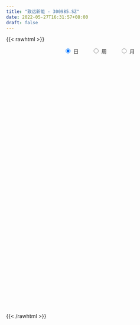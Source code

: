 ```yaml
---
title: "致远新能 - 300985.SZ"
date: 2022-05-27T16:31:57+08:00
draft: false
---
```

{{< rawhtml >}}
    <div style="text-align: center">
        <label style="padding: 1rem;"><input style="margin-right: .5rem" type="radio" name="period" value="D" checked onclick="period_change(this)">日</label>
        <label style="padding: 1rem;"><input style="margin-right: .5rem" type="radio" name="period" value="W" onclick="period_change(this)">周</label>
        <label style="padding: 1rem;"><input style="margin-right: .5rem" type="radio" name="period" value="M" onclick="period_change(this)">月</label>
    </div>
    <div id="chart" style="height: 700px;"></div> 
    <script type="text/javascript">
        const D_v = [49573.93,37427.35,35304.05,27303.59,60977.79,39312.67,76608.32,66754.41,56909.59,31554.8,27654.4,29298.17,49801.83,35606.01,25122.92,23162.7,14271.48,26543.17,24446.93,26830.73,19623.55,22684.77,38633.3,25532.78,19454.09,21562.39,15499.0,13764.61,13544.44,14035.5,20506.1,16725.08,14003.22,12022.53,17409.23,94103.79,60562.05,27214.42,24212.71,21953.44,24827.3,18102.96,17727.86,33986.26,34895.17,20451.46,15962.61,16534.17,44463.49,31107.08,18803.25,16061.03,20349.06,17038.97,48272.11,26270.08,31339.43,59808.03,59644.07,85965.38,107978.3,171736.64,210696.78,198006.1,194143.08,186070.57,136725.78,102868.37,97112.19,125709.58,99820.76,119138.65,107396.41,93155.62,66944.88,54301.24,54190.74,46311.61,40028.81,44888.97,140766.49,128795.91,87162.93,66606.47,57545.04,47344.47,47920.24,54205.11,38852.5,34631.54,32675.28,44053.34,91656.39,51783.84,36643.7,29192.73,27655.86,26558.32,33990.0,44139.28,25040.11,37119.03,45554.49,71454.52,48218.95,43478.22,53801.49,72154.42,53013.54,67345.84,47015.4,55815.37,39353.73,26176.09,38511.47,36799.33,50578.46,37034.03,35447.39,37774.59,34608.99,49222.85,44157.38,31206.67,114438.82,159187.4,181275.74,104432.59,89374.28,95605.33,88713.33,68656.7,110722.53,147642.15,223342.48,138589.62,146531.97,109908.65,149197.63,123857.32,119461.4,99275.7,86410.31,88057.56,136290.79,157399.4,159045.56,97930.0,126321.08,135267.2,107274.07,118045.86,97439.73,84613.22,75860.04,96357.7,65947.62,105600.85,79591.34,58765.45,43290.94,57485.64,51937.16,38377.28,32227.53,32905.12,51476.52,27216.13,40354.72,25256.43,18931.83,49000.53,73327.22,53080.06,28987.9,29977.7,26285.82,29995.56,34936.35,30384.94,17367.73,19256.96,39598.97,43957.47,30556.04,23876.58,66695.23,54747.86,107473.69,78365.67,41676.16,72209.16,50597.22,77654.32,60315.68,35096.69,34279.76,33441.22,33806.41,32183.49,33906.61,28070.9,37415.96,59636.18,45949.93,32413.71,72066.27,164938.6,123907.77,84069.61,45425.79,36570.31,35782.02,32306.47,28230.95,64717.34,50403.73,34969.79,32353.23,37076.91,29660.15,30941.54,32926.51,20120.57,31673.48,22323.11,25838.92,18372.19,28518.61,26141.82,30290.86,27541.35,30280.52,21257.48,24190.0,17676.75,17117.0,31350.28,18110.98,12982.34,11484.04,28632.41,26010.42,30252.09,21055.48,17597.85,41047.55,21350.83,17866.15,15134.14]
const D_histogram = [0.0,-0.0338233618,-0.0487057865,-0.0514634037,0.0072472655,0.0203424045,0.1240909874,0.1525789179,0.0695124763,0.0036849256,-0.0210918133,-0.0238972015,0.0025863961,-0.0375675858,-0.0936856138,-0.1598451515,-0.1780500469,-0.2235500095,-0.2717761129,-0.3625975719,-0.3858229776,-0.426486738,-0.3422360693,-0.2841598993,-0.2053192375,-0.1681829192,-0.1472623202,-0.1059958164,-0.0602803324,-0.0567932388,-0.0115425378,-0.0171276921,-0.031907773,-0.0241619396,0.0235169631,0.2653416489,0.3232866332,0.3247462859,0.3225323558,0.2727244719,0.263998114,0.1915318765,0.1552291139,0.0065723686,-0.1734571687,-0.2739730451,-0.3193958275,-0.3112238051,-0.198979216,-0.2049857733,-0.2479517122,-0.2193681619,-0.1380027176,-0.0651578012,0.0822776099,0.1498477081,0.22155018,0.3560348645,0.3841626848,0.4855913822,0.6610013668,1.1560681558,1.9065036444,2.873508643,2.7747631951,2.2761887087,1.6277294106,1.0036769758,0.6040380256,0.2637982005,0.0412027678,-0.19818879,-0.3610783303,-0.6504508505,-0.8945967054,-1.1229994622,-1.1572469715,-1.1866223834,-1.1129731032,-1.029042729,-0.7326771526,-0.394246734,-0.351341834,-0.4574625489,-0.4755235602,-0.5123028728,-0.5596333098,-0.7125667686,-0.6986872239,-0.71404293,-0.6891307611,-0.634885677,-0.3370991675,-0.3941801192,-0.344324341,-0.2879836804,-0.3160293648,-0.3820127467,-0.3244935332,-0.1816301252,-0.1187087679,-0.0055368041,0.1370402843,0.343230127,0.388161647,0.2713435936,0.3062619252,0.4101446383,0.3530376256,-0.0165748023,-0.3086517966,-0.3421107467,-0.3258109987,-0.3007715158,-0.1911091484,-0.1460389909,-0.0503099897,0.0588656781,0.1316833453,0.196740466,0.2524364366,0.362587655,0.3490217851,0.3458964712,0.3659213307,0.7916893347,1.0947337177,1.1531427724,1.1067740121,0.9257176356,0.7997256113,0.7130288298,0.6711119662,1.1212462782,1.4241435254,1.3348334267,1.2942578664,1.216396786,1.2875063952,0.9686078271,0.3910512773,0.0611113756,-0.1251884472,-0.2688418745,0.2241784977,0.2570772693,0.3636690571,0.3338968547,0.2647645758,0.3220397199,0.2059192476,0.2286046034,-0.056536286,-0.2068337352,-0.4104061222,-0.8335979664,-1.1578458569,-1.266423925,-1.445673399,-1.6309997399,-1.6241839333,-1.7437578453,-1.6572536145,-1.6095433539,-1.5313741403,-1.392601635,-1.3686399804,-1.3030953333,-1.3012979422,-1.2740430867,-1.1687301477,-1.1641294468,-0.9732667565,-0.919781908,-0.8484492556,-0.6388238527,-0.4375678037,-0.2740847316,-0.1971055788,-0.2072876631,-0.1664335412,-0.0774842731,0.0849870834,0.247815696,0.3002975771,0.3484655392,0.4531516634,0.5688726868,0.7556230915,0.9109255133,0.9099405812,0.961499673,0.9945111816,1.0655070518,0.8746391897,0.660393083,0.4335617915,0.2722863565,0.187375387,0.0522440298,-0.1878100156,-0.4136069354,-0.4498479678,-0.2852200299,-0.0881869767,0.0666986883,0.278155064,0.6882103996,0.68275629,0.517068769,0.2731352221,0.0414630523,-0.0390094012,-0.1652714892,-0.2723947738,-0.1532402207,-0.1604467141,-0.2186688012,-0.3748772392,-0.3256351363,-0.3689925422,-0.4308995824,-0.5467926919,-0.5360392711,-0.4146157503,-0.3951725092,-0.4716759323,-0.4787869407,-0.6681309878,-0.8172950729,-0.8154447793,-0.8473680649,-0.6837041839,-0.4874342499,-0.2862870729,-0.1155874314,0.0464886737,0.2028537553,0.3323019546,0.420743309,0.4581036907,0.5274534513,0.5756398644,0.6399086754,0.6494414593,0.6711882535,0.5715618017,0.5248634501,0.4819586624,0.4176933768]
const D_fast = [0.0,-0.0422792023,-0.0693380736,-0.0849615417,-0.0244390561,-0.006258316,0.1285130138,0.1951456738,0.1294573513,0.0645510319,0.0345013398,0.0257216511,0.0528518478,0.0033059694,-0.076233462,-0.1823542876,-0.2450716948,-0.3464591597,-0.4626292913,-0.6441001433,-0.7637812934,-0.9110667382,-0.9123750869,-0.9253388918,-0.8978280393,-0.9027374508,-0.9186324318,-0.9038648821,-0.8732194813,-0.8839306973,-0.8415656308,-0.8514327082,-0.8741897323,-0.8724843838,-0.8189262403,-0.5107661423,-0.3719994997,-0.2893532755,-0.2109341167,-0.1925608826,-0.135287712,-0.1598709804,-0.1573664645,-0.3043801176,-0.5277739471,-0.6967830847,-0.8220548241,-0.891688753,-0.8291889678,-0.8864419685,-0.9913958354,-1.0176543257,-0.9707895607,-0.9142340946,-0.7462292811,-0.6411972559,-0.5141072389,-0.2906138383,-0.1664453467,0.0563811962,0.3970415224,1.1811253504,2.4081867501,4.0935689094,4.6885142604,4.7589869511,4.5174600057,4.1443268148,3.895697371,3.6214070961,3.4091123553,3.1201735999,2.8670144771,2.4150292443,1.9472342131,1.4380815907,1.1145223385,0.7884913308,0.5838973352,0.4105670272,0.5237633154,0.7636320505,0.718701492,0.4982151399,0.3612732385,0.1964182077,0.0091794433,-0.3218957077,-0.4826879689,-0.6765544075,-0.8239249289,-0.9284012641,-0.7148895465,-0.8705155279,-0.906740835,-0.9223960945,-1.0294491201,-1.1909356887,-1.2145398585,-1.1170839818,-1.0838398164,-0.9720520537,-0.7952148942,-0.5032175197,-0.361245588,-0.410227743,-0.29874393,-0.0923250574,-0.0611726637,-0.4349287921,-0.8041687356,-0.9231553723,-0.9883083741,-1.0384617701,-0.9765766898,-0.96801628,-0.8848647762,-0.7609726889,-0.6552341854,-0.5409919482,-0.4221868685,-0.2213887362,-0.1476991599,-0.064350356,0.0471548362,0.6708451739,1.2475729863,1.5942677341,1.8245924768,1.8749655092,1.9489048877,2.0404653137,2.1663264416,2.8967723231,3.5557054517,3.8001037097,4.083092616,4.3093307321,4.7023169401,4.6255703288,4.1457765983,3.8311145405,3.6135176058,3.40265371,3.9517187065,4.0488867955,4.2463958476,4.3000978588,4.2971567239,4.434941798,4.3703011376,4.4501376442,4.1508626834,3.9488568003,3.6426828828,3.011091547,2.3973821922,1.9721981429,1.4315303191,0.8384540433,0.4392238666,-0.1162895068,-0.4440986797,-0.7987742574,-1.103448579,-1.3128264824,-1.6310248229,-1.8912540091,-2.2147811036,-2.5060370197,-2.6929066176,-2.9793382785,-3.0317922774,-3.2082529058,-3.3490325674,-3.2991131276,-3.2072490295,-3.1122871404,-3.0845843823,-3.1465883823,-3.1473426457,-3.0777644459,-2.8940463185,-2.669263782,-2.5417075066,-2.4064231596,-2.1884491196,-1.9305099245,-1.5548537469,-1.1718199468,-0.9453197337,-0.6533857235,-0.3717464196,-0.0343737864,-0.0065818511,-0.055729687,-0.1741705307,-0.2673743765,-0.3054414993,-0.427511849,-0.7145183983,-1.043717052,-1.1924200764,-1.0990971459,-0.9241108369,-0.7525504998,-0.4715553582,0.1105525774,0.2757875402,0.2393672115,0.0637174701,-0.1575889366,-0.2478137404,-0.4153937007,-0.5906156787,-0.5097711808,-0.5570893527,-0.6699786401,-0.9199063879,-0.9520730691,-1.0876786105,-1.2573105463,-1.5099018288,-1.6331582258,-1.6153886426,-1.6947385287,-1.8891609349,-2.0159686784,-2.3723454726,-2.7258333259,-2.9278442272,-3.171609529,-3.1788716939,-3.1044603223,-2.9748849136,-2.8330821299,-2.6593838564,-2.452305336,-2.2397816481,-2.0461544664,-1.8942681621,-1.6930550386,-1.5009586594,-1.2767126795,-1.1048195309,-0.9152756733,-0.8720116747,-0.7874941638,-0.7099092859,-0.6697512272]
const D_slow = [0.0,-0.0084558405,-0.0206322871,-0.033498138,-0.0316863216,-0.0266007205,0.0044220264,0.0425667558,0.0599448749,0.0608661063,0.055593153,0.0496188526,0.0502654517,0.0408735552,0.0174521518,-0.0225091361,-0.0670216478,-0.1229091502,-0.1908531784,-0.2815025714,-0.3779583158,-0.4845800003,-0.5701390176,-0.6411789924,-0.6925088018,-0.7345545316,-0.7713701116,-0.7978690657,-0.8129391488,-0.8271374585,-0.830023093,-0.834305016,-0.8422819593,-0.8483224442,-0.8424432034,-0.7761077912,-0.6952861329,-0.6140995614,-0.5334664725,-0.4652853545,-0.399285826,-0.3514028569,-0.3125955784,-0.3109524862,-0.3543167784,-0.4228100397,-0.5026589966,-0.5804649478,-0.6302097518,-0.6814561952,-0.7434441232,-0.7982861637,-0.8327868431,-0.8490762934,-0.8285068909,-0.7910449639,-0.7356574189,-0.6466487028,-0.5506080316,-0.429210186,-0.2639598443,0.0250571946,0.5016831057,1.2200602665,1.9137510652,2.4827982424,2.8897305951,3.140649839,3.2916593454,3.3576088956,3.3679095875,3.31836239,3.2280928074,3.0654800948,2.8418309185,2.5610810529,2.27176931,1.9751137142,1.6968704384,1.4396097561,1.256440468,1.1578787845,1.070043326,0.9556776888,0.8367967987,0.7087210805,0.5688127531,0.3906710609,0.2159992549,0.0374885224,-0.1347941678,-0.2935155871,-0.377790379,-0.4763354087,-0.562416494,-0.6344124141,-0.7134197553,-0.808922942,-0.8900463253,-0.9354538566,-0.9651310485,-0.9665152496,-0.9322551785,-0.8464476467,-0.749407235,-0.6815713366,-0.6050058553,-0.5024696957,-0.4142102893,-0.4183539899,-0.495516939,-0.5810446257,-0.6624973754,-0.7376902543,-0.7854675414,-0.8219772891,-0.8345547865,-0.819838367,-0.7869175307,-0.7377324142,-0.6746233051,-0.5839763913,-0.496720945,-0.4102468272,-0.3187664945,-0.1208441609,0.1528392686,0.4411249617,0.7178184647,0.9492478736,1.1491792764,1.3274364839,1.4952144754,1.775526045,2.1315619263,2.465270283,2.7888347496,3.0929339461,3.4148105449,3.6569625017,3.754725321,3.7700031649,3.7387060531,3.6714955845,3.7275402089,3.7918095262,3.8827267905,3.9662010042,4.0323921481,4.1129020781,4.16438189,4.2215330408,4.2073989693,4.1556905355,4.053089005,3.8446895134,3.5552280491,3.2386220679,2.8772037181,2.4694537832,2.0634077998,1.6274683385,1.2131549349,0.8107690964,0.4279255613,0.0797751526,-0.2623848425,-0.5881586758,-0.9134831614,-1.2319939331,-1.52417647,-1.8152088317,-2.0585255208,-2.2884709978,-2.5005833117,-2.6602892749,-2.7696812258,-2.8382024087,-2.8874788034,-2.9393007192,-2.9809091045,-3.0002801728,-2.9790334019,-2.9170794779,-2.8420050837,-2.7548886989,-2.641600783,-2.4993826113,-2.3104768384,-2.0827454601,-1.8552603148,-1.6148853966,-1.3662576012,-1.0998808382,-0.8812210408,-0.7161227701,-0.6077323222,-0.539660733,-0.4928168863,-0.4797558788,-0.5267083827,-0.6301101166,-0.7425721085,-0.813877116,-0.8359238602,-0.8192491881,-0.7497104221,-0.5776578222,-0.4069687497,-0.2777015575,-0.2094177519,-0.1990519889,-0.2088043392,-0.2501222115,-0.3182209049,-0.3565309601,-0.3966426386,-0.4513098389,-0.5450291487,-0.6264379328,-0.7186860683,-0.8264109639,-0.9631091369,-1.0971189547,-1.2007728923,-1.2995660195,-1.4174850026,-1.5371817378,-1.7042144848,-1.908538253,-2.1123994478,-2.324241464,-2.49516751,-2.6170260725,-2.6885978407,-2.7174946986,-2.7058725301,-2.6551590913,-2.5720836026,-2.4668977754,-2.3523718527,-2.2205084899,-2.0765985238,-1.9166213549,-1.7542609901,-1.5864639268,-1.4435734763,-1.3123576138,-1.1918679482,-1.087444604]
const D_data = [['2021-05-18', 32.66, 32.25, 32.22, 33.29],['2021-05-19', 32.05, 31.72, 31.6, 32.68],['2021-05-20', 31.73, 31.79, 31.18, 32.23],['2021-05-21', 31.66, 31.85, 31.51, 32.14],['2021-05-24', 31.86, 32.75, 31.21, 33.98],['2021-05-25', 32.45, 32.38, 31.89, 32.94],['2021-05-26', 32.25, 33.89, 32.25, 34.98],['2021-05-27', 33.56, 33.42, 33.32, 35.1],['2021-05-28', 33.05, 31.97, 31.88, 33.74],['2021-05-31', 31.6, 31.82, 31.11, 31.85],['2021-06-01', 31.88, 32.09, 31.6, 32.35],['2021-06-02', 32.01, 32.28, 31.67, 32.49],['2021-06-03', 32.42, 32.71, 31.7, 33.5],['2021-06-04', 32.73, 31.83, 31.81, 32.99],['2021-06-07', 31.53, 31.32, 31.28, 31.99],['2021-06-08', 31.18, 30.76, 30.74, 31.45],['2021-06-09', 30.71, 30.99, 30.7, 31.06],['2021-06-10', 31.19, 30.3, 30.29, 31.19],['2021-06-11', 30.12, 29.79, 29.79, 30.47],['2021-06-15', 29.97, 28.59, 28.53, 29.97],['2021-06-16', 28.57, 28.78, 28.41, 29.39],['2021-06-17', 28.51, 28.0, 27.98, 28.95],['2021-06-18', 28.25, 29.3, 27.99, 29.73],['2021-06-21', 29.14, 29.02, 28.81, 29.19],['2021-06-22', 29.02, 29.36, 29.0, 29.47],['2021-06-23', 29.49, 28.9, 28.73, 29.5],['2021-06-24', 28.9, 28.62, 28.53, 29.08],['2021-06-25', 28.55, 28.83, 28.55, 28.95],['2021-06-28', 28.81, 28.94, 28.62, 29.13],['2021-06-29', 28.85, 28.38, 28.3, 28.98],['2021-06-30', 28.46, 28.89, 28.2, 29.09],['2021-07-01', 28.81, 28.23, 28.2, 29.08],['2021-07-02', 28.19, 27.92, 27.83, 28.49],['2021-07-05', 27.99, 28.04, 27.78, 28.37],['2021-07-06', 27.86, 28.57, 27.83, 28.6],['2021-07-07', 28.82, 31.79, 28.82, 32.97],['2021-07-08', 30.52, 30.43, 30.05, 31.15],['2021-07-09', 30.13, 30.05, 29.9, 30.36],['2021-07-12', 29.9, 30.18, 29.78, 30.28],['2021-07-13', 30.09, 29.61, 29.43, 30.39],['2021-07-14', 29.38, 30.12, 29.25, 30.48],['2021-07-15', 29.75, 29.23, 28.85, 29.82],['2021-07-16', 29.38, 29.48, 28.86, 29.48],['2021-07-19', 28.0, 27.59, 27.52, 28.97],['2021-07-20', 27.0, 26.19, 25.9, 27.1],['2021-07-21', 26.09, 26.19, 25.92, 26.38],['2021-07-22', 26.1, 26.18, 26.0, 26.58],['2021-07-23', 26.19, 26.42, 26.04, 26.55],['2021-07-26', 27.04, 27.76, 27.04, 28.98],['2021-07-27', 27.74, 26.31, 26.2, 27.74],['2021-07-28', 26.01, 25.43, 25.28, 26.5],['2021-07-29', 25.59, 25.99, 25.5, 26.99],['2021-07-30', 25.8, 26.69, 25.41, 26.96],['2021-08-02', 26.22, 26.8, 26.07, 26.89],['2021-08-03', 26.8, 28.22, 26.6, 29.4],['2021-08-04', 27.8, 27.78, 27.5, 28.36],['2021-08-05', 27.7, 28.25, 27.52, 29.27],['2021-08-06', 28.72, 29.73, 28.12, 30.58],['2021-08-09', 30.92, 29.05, 28.7, 31.55],['2021-08-10', 28.3, 30.6, 28.3, 32.31],['2021-08-11', 30.25, 32.69, 29.79, 33.33],['2021-08-12', 32.58, 39.23, 30.98, 39.23],['2021-08-13', 39.4, 47.08, 36.8, 47.08],['2021-08-16', 48.0, 56.5, 45.2, 56.5],['2021-08-17', 57.39, 47.99, 46.5, 57.84],['2021-08-18', 45.38, 43.7, 43.01, 50.54],['2021-08-19', 43.16, 40.66, 39.85, 43.69],['2021-08-20', 40.8, 39.0, 38.57, 41.43],['2021-08-23', 39.57, 40.14, 38.88, 40.4],['2021-08-24', 40.51, 39.7, 39.38, 42.75],['2021-08-25', 38.8, 40.25, 38.35, 41.46],['2021-08-26', 39.03, 39.2, 37.98, 41.75],['2021-08-27', 40.0, 39.31, 38.45, 41.55],['2021-08-30', 37.3, 36.54, 35.48, 37.94],['2021-08-31', 36.62, 35.46, 34.82, 36.82],['2021-09-01', 35.56, 33.95, 33.6, 35.77],['2021-09-02', 34.11, 35.1, 33.57, 35.48],['2021-09-03', 34.98, 34.35, 33.76, 35.61],['2021-09-06', 34.38, 35.1, 33.63, 35.2],['2021-09-07', 34.81, 35.02, 34.5, 35.58],['2021-09-08', 36.3, 38.2, 35.07, 40.0],['2021-09-09', 36.7, 40.17, 36.65, 41.77],['2021-09-10', 38.98, 37.36, 37.31, 39.88],['2021-09-13', 37.36, 35.14, 34.6, 37.4],['2021-09-14', 35.16, 35.66, 34.58, 36.19],['2021-09-15', 35.05, 34.99, 34.11, 35.48],['2021-09-16', 34.8, 34.29, 34.0, 36.39],['2021-09-17', 33.7, 31.98, 31.6, 34.36],['2021-09-22', 31.66, 33.17, 31.63, 33.78],['2021-09-23', 33.23, 32.25, 32.22, 34.45],['2021-09-24', 32.77, 32.21, 31.88, 33.66],['2021-09-27', 32.25, 32.23, 29.8, 32.88],['2021-09-28', 34.2, 35.8, 32.91, 37.5],['2021-09-29', 34.02, 31.65, 31.63, 34.5],['2021-09-30', 32.0, 32.6, 31.65, 33.88],['2021-10-08', 33.1, 32.63, 32.5, 34.25],['2021-10-11', 32.63, 31.31, 30.7, 32.74],['2021-10-12', 31.25, 30.19, 30.04, 32.2],['2021-10-13', 30.27, 31.31, 29.66, 32.17],['2021-10-14', 30.88, 32.59, 30.4, 32.68],['2021-10-15', 31.98, 31.89, 31.65, 32.44],['2021-10-18', 31.9, 32.81, 31.54, 33.5],['2021-10-19', 32.37, 33.79, 32.37, 34.62],['2021-10-20', 33.11, 35.6, 33.11, 36.27],['2021-10-21', 35.4, 34.44, 34.05, 35.4],['2021-10-22', 34.5, 32.38, 32.26, 34.5],['2021-10-25', 32.86, 34.2, 32.01, 34.85],['2021-10-26', 34.43, 35.65, 33.68, 36.6],['2021-10-27', 35.53, 34.0, 33.93, 35.88],['2021-10-28', 32.52, 29.0, 29.0, 33.1],['2021-10-29', 28.54, 27.98, 27.5, 28.88],['2021-11-01', 27.85, 30.0, 27.7, 30.43],['2021-11-02', 29.8, 30.22, 29.3, 30.58],['2021-11-03', 30.28, 30.09, 29.2, 30.28],['2021-11-04', 30.66, 31.21, 29.7, 31.53],['2021-11-05', 30.99, 30.57, 30.31, 31.48],['2021-11-08', 31.6, 31.39, 30.66, 32.89],['2021-11-09', 31.01, 32.0, 31.01, 32.32],['2021-11-10', 31.7, 32.0, 31.38, 32.5],['2021-11-11', 32.11, 32.3, 31.63, 33.1],['2021-11-12', 32.75, 32.59, 32.22, 33.29],['2021-11-15', 32.1, 33.88, 32.1, 33.88],['2021-11-16', 33.52, 32.8, 32.4, 33.71],['2021-11-17', 32.7, 33.1, 32.69, 33.5],['2021-11-18', 35.0, 33.67, 33.54, 38.02],['2021-11-19', 32.0, 40.4, 31.72, 40.4],['2021-11-22', 39.17, 41.6, 39.0, 46.45],['2021-11-23', 40.98, 40.46, 39.95, 42.47],['2021-11-24', 40.46, 40.17, 39.2, 41.75],['2021-11-25', 39.63, 38.8, 38.36, 41.38],['2021-11-26', 37.72, 39.5, 37.72, 40.66],['2021-11-29', 38.0, 40.2, 37.88, 40.41],['2021-11-30', 41.3, 41.17, 40.06, 43.0],['2021-12-01', 40.43, 49.4, 40.1, 49.4],['2021-12-02', 50.98, 50.9, 47.2, 56.44],['2021-12-03', 49.02, 48.0, 47.0, 51.79],['2021-12-06', 48.7, 49.69, 48.65, 53.0],['2021-12-07', 49.0, 50.33, 46.0, 51.3],['2021-12-08', 50.51, 53.65, 48.49, 58.0],['2021-12-09', 53.39, 49.5, 49.13, 53.6],['2021-12-10', 48.06, 44.9, 44.71, 48.2],['2021-12-13', 44.1, 46.26, 44.1, 47.5],['2021-12-14', 45.21, 47.17, 44.6, 48.0],['2021-12-15', 46.71, 47.18, 46.2, 48.79],['2021-12-16', 47.5, 56.62, 46.01, 56.62],['2021-12-17', 59.0, 53.01, 52.48, 60.0],['2021-12-20', 53.35, 55.11, 52.31, 61.61],['2021-12-21', 54.58, 54.45, 52.36, 56.77],['2021-12-22', 53.9, 54.5, 50.94, 58.65],['2021-12-23', 53.0, 56.87, 52.5, 60.0],['2021-12-24', 56.0, 55.34, 53.16, 59.24],['2021-12-27', 54.83, 57.6, 54.0, 60.82],['2021-12-28', 56.45, 53.7, 53.56, 57.62],['2021-12-29', 52.88, 54.7, 51.89, 56.46],['2021-12-30', 54.11, 53.41, 52.81, 56.51],['2021-12-31', 53.06, 49.02, 49.01, 53.66],['2022-01-04', 48.11, 47.96, 46.94, 49.49],['2022-01-05', 47.2, 49.0, 44.47, 49.89],['2022-01-06', 47.55, 46.68, 45.69, 49.88],['2022-01-07', 46.39, 44.76, 44.71, 47.86],['2022-01-10', 45.0, 45.7, 44.1, 46.47],['2022-01-11', 45.5, 42.72, 42.6, 46.18],['2022-01-12', 43.2, 44.05, 43.2, 45.15],['2022-01-13', 44.4, 42.76, 42.59, 44.4],['2022-01-14', 42.3, 42.31, 42.06, 43.17],['2022-01-17', 41.9, 42.52, 41.81, 43.2],['2022-01-18', 42.35, 40.4, 39.93, 42.63],['2022-01-19', 40.25, 40.03, 39.75, 41.08],['2022-01-20', 40.11, 38.26, 38.0, 40.85],['2022-01-21', 38.26, 37.47, 37.3, 38.63],['2022-01-24', 37.85, 37.63, 37.04, 38.15],['2022-01-25', 38.5, 35.49, 35.49, 39.64],['2022-01-26', 36.05, 37.22, 36.05, 39.75],['2022-01-27', 35.98, 35.09, 34.96, 37.1],['2022-01-28', 36.0, 34.6, 34.22, 36.25],['2022-02-07', 35.29, 36.13, 35.2, 36.55],['2022-02-08', 35.85, 36.32, 35.48, 36.79],['2022-02-09', 36.32, 36.15, 35.11, 36.54],['2022-02-10', 36.36, 35.12, 34.89, 36.78],['2022-02-11', 34.72, 33.63, 33.51, 34.89],['2022-02-14', 33.58, 33.78, 32.83, 34.06],['2022-02-15', 33.79, 34.21, 33.25, 34.42],['2022-02-16', 34.7, 35.39, 34.0, 35.63],['2022-02-17', 35.39, 35.99, 34.92, 36.73],['2022-02-18', 35.86, 35.0, 34.56, 35.88],['2022-02-21', 35.0, 35.08, 34.33, 35.34],['2022-02-22', 34.96, 36.14, 33.55, 37.96],['2022-02-23', 36.1, 36.92, 35.26, 37.03],['2022-02-24', 36.6, 38.82, 36.59, 41.99],['2022-02-25', 38.1, 39.71, 38.1, 40.98],['2022-02-28', 39.01, 38.62, 38.05, 39.42],['2022-03-01', 39.67, 39.92, 39.67, 42.42],['2022-03-02', 40.9, 40.49, 39.45, 41.49],['2022-03-03', 40.05, 41.9, 39.58, 43.44],['2022-03-04', 41.06, 38.93, 38.89, 41.5],['2022-03-07', 38.58, 38.04, 37.56, 39.79],['2022-03-08', 37.66, 37.03, 36.47, 38.37],['2022-03-09', 37.22, 37.0, 35.0, 37.97],['2022-03-10', 37.71, 37.4, 37.0, 38.2],['2022-03-11', 36.96, 36.2, 35.32, 36.96],['2022-03-14', 35.23, 33.74, 33.69, 35.94],['2022-03-15', 33.46, 32.33, 32.3, 34.36],['2022-03-16', 32.92, 33.55, 31.5, 33.73],['2022-03-17', 33.68, 36.01, 33.68, 36.65],['2022-03-18', 35.8, 37.13, 35.69, 37.21],['2022-03-21', 36.65, 37.43, 36.6, 37.5],['2022-03-22', 37.5, 39.16, 37.14, 40.7],['2022-03-23', 44.53, 43.63, 43.51, 46.99],['2022-03-24', 40.95, 40.0, 40.0, 45.38],['2022-03-25', 38.51, 37.96, 37.6, 39.69],['2022-03-28', 37.12, 36.15, 36.03, 37.49],['2022-03-29', 36.19, 35.11, 34.83, 36.55],['2022-03-30', 35.55, 36.13, 35.12, 36.15],['2022-03-31', 35.8, 34.88, 34.69, 35.95],['2022-04-01', 34.89, 34.27, 34.05, 35.18],['2022-04-06', 34.3, 36.92, 34.1, 36.92],['2022-04-07', 36.12, 35.46, 35.26, 37.15],['2022-04-08', 36.0, 34.43, 34.35, 36.2],['2022-04-11', 34.0, 32.31, 32.2, 34.0],['2022-04-12', 32.03, 34.23, 31.6, 34.28],['2022-04-13', 33.8, 32.71, 32.55, 33.97],['2022-04-14', 32.72, 31.76, 31.74, 33.4],['2022-04-15', 31.69, 30.08, 29.72, 31.69],['2022-04-18', 29.6, 30.8, 29.21, 30.92],['2022-04-19', 30.77, 32.0, 30.77, 32.49],['2022-04-20', 31.64, 30.6, 30.51, 31.85],['2022-04-21', 30.84, 28.7, 28.58, 30.99],['2022-04-22', 28.4, 28.75, 28.4, 29.27],['2022-04-25', 28.12, 25.24, 25.1, 28.38],['2022-04-26', 24.21, 23.97, 23.83, 26.07],['2022-04-27', 23.49, 24.52, 22.63, 24.85],['2022-04-28', 23.95, 23.03, 22.75, 24.46],['2022-04-29', 23.57, 24.88, 23.52, 25.12],['2022-05-05', 25.0, 25.43, 24.68, 25.95],['2022-05-06', 24.91, 25.88, 24.52, 26.44],['2022-05-09', 25.94, 25.96, 25.53, 26.5],['2022-05-10', 25.55, 26.34, 25.47, 26.57],['2022-05-11', 26.32, 26.85, 26.32, 28.19],['2022-05-12', 26.45, 27.13, 26.44, 27.46],['2022-05-13', 27.01, 27.15, 26.68, 27.55],['2022-05-16', 27.19, 26.86, 26.72, 27.5],['2022-05-17', 27.3, 27.62, 26.7, 28.2],['2022-05-18', 27.62, 27.81, 27.0, 28.29],['2022-05-19', 27.58, 28.52, 27.42, 28.77],['2022-05-20', 28.71, 28.29, 28.06, 29.0],['2022-05-23', 28.4, 28.82, 28.17, 28.95],['2022-05-24', 28.7, 27.37, 27.36, 30.37],['2022-05-25', 27.71, 27.88, 27.05, 28.07],['2022-05-26', 28.35, 27.91, 27.1, 28.38],['2022-05-27', 27.93, 27.55, 27.26, 28.48]]
const W_v = [330352.4,184343.26,281680.95,225712.56,300562.78,173915.21,113547.2,107772.35,95812.87,78814.34,211312.02,106824.27,121829.67,130783.91,182728.62,636021.17,817813.9,549177.5900000001,314904.09,441643.11,273621.33,106159.32,224137.27,29192.73,157383.57,245825.21,293330.69,196655.99,195443.46,398213.12,559401.27,688953.48,648956.9700000001,567433.76,625837.91,472316.55,309905.26,223318.55,177208.92,223327.54,151580.37,150737.17,331159.03,302452.54,168807.57,204979.58,477395.96,178315.54,150090.86,162958.34,118328.27,142773.16,45447.48,97237.35,117434.44,112996.52]
const W_histogram = [0.0,-0.2705868946,-0.5472759215,-0.69588965,-0.7414499028,-0.7349325681,-0.8156941611,-0.8461503281,-0.8402745651,-0.8380992857,-0.6424415337,-0.5066128571,-0.5731555592,-0.5492332845,-0.2918366176,1.0123000404,1.2789576202,1.4138799784,1.119618792,1.0778542751,0.6586522967,0.3813709821,0.2169199395,0.1083407575,-0.0089136563,-0.0469428246,-0.3452829759,-0.3442690848,-0.1912704386,0.4189090832,0.7268474717,1.4274337414,1.5938598959,2.1285237867,2.492246559,2.172056675,1.5665023014,0.925770751,0.1419447989,-0.5650832235,-1.064370714,-1.2555177388,-1.0274954706,-0.8967164185,-0.9561438307,-0.895921792,-0.7682025135,-0.89157748,-0.918135844,-1.1683442504,-1.3502235948,-1.6387606245,-1.6644959475,-1.5031386716,-1.2378443337,-1.0384673367]
const W_fast = [0.0,-0.3382336182,-0.7517416255,-1.0743277665,-1.305250495,-1.4824663023,-1.7671514356,-2.0091451847,-2.2133380629,-2.4206876049,-2.3856402364,-2.376464774,-2.5862963659,-2.6996824124,-2.5152448999,-0.9580332317,-0.3716362469,0.1167561059,0.1023996175,0.3300986694,0.0755597652,-0.1063788039,-0.2165998616,-0.2980938543,-0.4175766822,-0.4673415566,-0.8520024519,-0.9370558319,-0.8318747954,-0.1169680028,0.3726822536,1.4301269587,1.9950180871,3.0618129246,4.0485973366,4.2714216214,4.0574928232,3.6482039605,2.8998642081,2.0515653798,1.2861852109,0.7811587513,0.7523071519,0.6589070994,0.3604437295,0.1966853202,0.1323539703,-0.2139153662,-0.4700076912,-1.0123021602,-1.5317374032,-2.2299645891,-2.671823899,-2.886251291,-2.9304180365,-2.9906578736]
const W_slow = [0.0,-0.0676467236,-0.204465704,-0.3784381165,-0.5638005922,-0.7475337342,-0.9514572745,-1.1629948565,-1.3730634978,-1.5825883192,-1.7431987027,-1.8698519169,-2.0131408067,-2.1504491279,-2.2234082823,-1.9703332721,-1.6505938671,-1.2971238725,-1.0172191745,-0.7477556057,-0.5830925315,-0.487749786,-0.4335198011,-0.4064346118,-0.4086630259,-0.420398732,-0.506719476,-0.5927867472,-0.6406043568,-0.535877086,-0.3541652181,0.0026932173,0.4011581912,0.9332891379,1.5563507777,2.0993649464,2.4909905218,2.7224332095,2.7579194092,2.6166486034,2.3505559249,2.0366764902,1.7798026225,1.5556235179,1.3165875602,1.0926071122,0.9005564838,0.6776621138,0.4481281528,0.1560420902,-0.1815138085,-0.5912039646,-1.0073279515,-1.3831126194,-1.6925737028,-1.952190537]
const W_data = [['2021-04-30', 50.0, 38.09, 37.2, 52.0],['2021-05-07', 37.0, 33.85, 33.79, 39.48],['2021-05-14', 33.79, 31.94, 31.66, 34.84],['2021-05-21', 31.82, 31.85, 30.69, 33.88],['2021-05-28', 31.86, 31.97, 31.21, 35.1],['2021-06-04', 31.6, 31.83, 31.11, 33.5],['2021-06-11', 31.53, 29.79, 29.79, 31.99],['2021-06-18', 29.97, 29.3, 27.98, 29.97],['2021-06-25', 29.14, 28.83, 28.53, 29.5],['2021-07-02', 28.81, 27.92, 27.83, 29.13],['2021-07-09', 27.99, 30.05, 27.78, 32.97],['2021-07-16', 29.9, 29.48, 28.85, 30.48],['2021-07-23', 28.0, 26.42, 25.9, 28.97],['2021-07-30', 27.04, 26.69, 25.28, 28.98],['2021-08-06', 26.22, 29.73, 26.07, 30.58],['2021-08-13', 30.92, 47.08, 28.3, 47.08],['2021-08-20', 48.0, 39.0, 38.57, 57.84],['2021-08-27', 39.57, 39.31, 37.98, 42.75],['2021-09-03', 37.3, 34.35, 33.57, 37.94],['2021-09-10', 34.38, 37.36, 33.63, 41.77],['2021-09-17', 37.36, 31.98, 31.6, 37.4],['2021-09-24', 31.66, 32.21, 31.63, 34.45],['2021-09-30', 32.25, 32.6, 29.8, 37.5],['2021-10-08', 33.1, 32.63, 32.5, 34.25],['2021-10-15', 32.63, 31.89, 29.66, 32.74],['2021-10-22', 31.9, 32.38, 31.54, 36.27],['2021-10-29', 32.86, 27.98, 27.5, 36.6],['2021-11-05', 27.85, 30.57, 27.7, 31.53],['2021-11-12', 31.6, 32.59, 30.66, 33.29],['2021-11-19', 32.1, 40.4, 31.72, 40.4],['2021-11-26', 39.17, 39.5, 37.72, 46.45],['2021-12-03', 38.0, 48.0, 37.88, 56.44],['2021-12-10', 48.7, 44.9, 44.71, 58.0],['2021-12-17', 44.1, 53.01, 44.1, 60.0],['2021-12-24', 53.35, 55.34, 50.94, 61.61],['2021-12-31', 54.83, 49.02, 49.01, 60.82],['2022-01-07', 48.11, 44.76, 44.47, 49.89],['2022-01-14', 45.0, 42.31, 42.06, 46.47],['2022-01-21', 41.9, 37.47, 37.3, 43.2],['2022-01-28', 37.85, 34.6, 34.22, 39.75],['2022-02-11', 35.29, 33.63, 33.51, 36.79],['2022-02-18', 33.58, 35.0, 32.83, 36.73],['2022-02-25', 35.0, 39.71, 33.55, 41.99],['2022-03-04', 39.01, 38.93, 38.05, 43.44],['2022-03-11', 38.58, 36.2, 35.0, 39.79],['2022-03-18', 35.23, 37.13, 31.5, 37.21],['2022-03-25', 36.65, 37.96, 36.6, 46.99],['2022-04-01', 37.12, 34.27, 34.05, 37.49],['2022-04-08', 34.3, 34.43, 34.1, 37.15],['2022-04-15', 34.0, 30.08, 29.72, 34.28],['2022-04-22', 29.6, 28.75, 28.4, 32.49],['2022-04-29', 28.12, 24.88, 22.63, 28.38],['2022-05-06', 25.0, 25.88, 24.52, 26.44],['2022-05-13', 25.94, 27.15, 25.47, 28.19],['2022-05-20', 27.19, 28.29, 26.7, 29.0],['2022-05-27', 28.4, 27.55, 27.05, 30.37]]
const M_v = [330352.4,1023854.3500000001,507578.87,601478.17,2345841.7799999998,1200364.6199999999,725732.2000000001,1529093.0700000001,2824119.4400000004,933760.2700000001,675152.73,1262044.0800000003,602381.58,373115.79]
const M_histogram = [0.0,-0.4001367521,-0.8160326491,-1.1715573245,-0.7678553086,-0.6498967708,-0.8280581327,-0.0440022935,0.9613651088,0.6293327721,0.6518132165,0.3986062567,-0.4145297798,-0.7264779813]
const M_fast = [0.0,-0.5001709402,-1.1200749994,-1.7684890059,-1.5567508172,-1.601266472,-1.9864423672,-1.2133871013,0.0323215782,-0.1423775655,0.043056183,-0.1104992126,-1.027267694,-1.5208353909]
const M_slow = [0.0,-0.100034188,-0.3040423503,-0.5969316814,-0.7888955086,-0.9513697013,-1.1583842345,-1.1693848078,-0.9290435306,-0.7717103376,-0.6087570335,-0.5091054693,-0.6127379142,-0.7943574096]
const M_data = [['2021-04-30', 50.0, 38.09, 37.2, 52.0],['2021-05-31', 37.0, 31.82, 30.69, 39.48],['2021-06-30', 31.88, 28.89, 27.98, 33.5],['2021-07-30', 28.81, 26.69, 25.28, 32.97],['2021-08-31', 26.22, 35.46, 26.07, 57.84],['2021-09-30', 35.56, 32.6, 29.8, 41.77],['2021-10-29', 33.1, 27.98, 27.5, 36.6],['2021-11-30', 27.85, 41.17, 27.7, 46.45],['2021-12-31', 40.43, 49.02, 40.1, 61.61],['2022-01-28', 48.11, 34.6, 34.22, 49.89],['2022-02-28', 35.29, 38.62, 32.83, 41.99],['2022-03-31', 39.67, 34.88, 31.5, 46.99],['2022-04-29', 34.89, 24.88, 22.63, 37.15],['2022-05-31', 25.0, 27.55, 24.52, 30.37]]
        const D_a = [null,null,31.18,null,null,null,null,35.1,null,null,null,null,null,null,null,null,null,null,null,null,null,27.98,null,null,null,null,null,null,29.13,null,null,null,null,null,null,null,null,null,null,null,null,null,null,null,null,null,null,null,null,null,25.28,null,null,null,null,null,null,null,null,null,null,null,null,null,57.84,null,null,null,null,null,null,null,null,null,null,null,33.57,null,null,null,null,41.77,null,null,null,null,null,null,null,null,null,null,null,null,null,null,null,null,29.66,null,null,null,null,null,null,null,null,36.6,null,null,null,null,null,29.2,null,null,null,null,null,null,null,null,null,null,null,null,null,null,null,null,null,null,null,null,null,null,null,null,null,null,null,null,null,null,null,null,61.61,null,null,null,null,null,null,null,null,null,null,null,null,null,null,null,null,null,null,null,null,null,null,null,null,null,null,null,null,null,null,null,null,null,32.83,null,null,null,null,null,null,null,null,null,null,null,null,43.44,null,null,null,null,null,null,null,null,31.5,null,null,null,null,46.99,null,null,null,null,null,null,null,null,null,null,null,null,null,null,null,null,null,null,null,null,null,null,22.63,null,null,null,null,null,null,null,null,null,null,null,null,null,null,null,30.37,null,null,null]
const W_a = [null,null,null,null,null,null,null,null,null,null,null,null,null,25.28,null,null,null,null,null,41.77,null,null,null,null,null,null,null,27.7,null,null,null,null,null,null,61.61,null,null,null,null,null,null,null,null,null,null,null,null,null,null,null,null,22.63,null,null,null,null]
const M_a = [null,null,null,25.28,null,null,null,null,61.61,null,null,null,null,null]
        const D_b = [[{ coord: ['2021-06-17', 29.13] }, { coord: ['2021-08-17', 27.98] }],[{ coord: ['2021-08-17', 41.77] }, { coord: ['2022-03-23', 33.57] }]]
const W_b = [[{ coord: ['2021-07-30', 41.77] }, { coord: ['2021-12-24', 27.7] }]]
const M_b = []
    </script>
{{< /rawhtml >}}